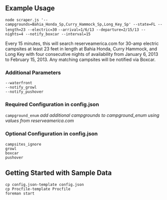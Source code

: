 ## Example Usage
`node scraper.js '--campgrounds=Bahia_Honda_Sp,Curry_Hammock_Sp,Long_Key_Sp' --state=FL --length=23 --electric=30`
`--arrival=1/6/13 --departure=2/15/13 --nights=4 --notify_boxcar --interval=15`

Every 15 minutes, this will search reserveamerica.com for 30-amp electric campsites at least 23 feet in length at Bahia Honda, Curry Hammock, and Long Key with four consecutive nights of availability from January 6, 2013 to February 15, 2013. Any matching campsites will be notified via Boxcar.

### Additional Parameters
`--waterfront`  
`--notify_growl`  
`--notify_pushover`

### Required Configuration in config.json
`campground_enum`
*add additional campgrounds to campground_enum using values from reserveamerica.com*

### Optional Configuration in config.json
`campsites_ignore`  
`growl`  
`boxcar`  
`pushover`

## Getting Started with Sample Data
`cp config.json-template config.json`  
`cp Procfile-template Procfile`  
`foreman start`